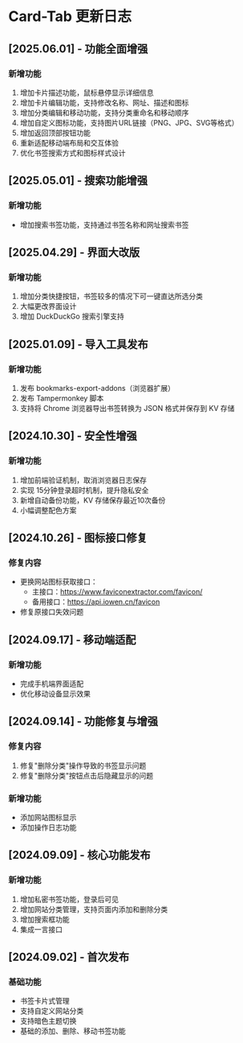 # Card-Tab 更新日志

## [2025.06.01] - 功能全面增强
### 新增功能
1. 增加卡片描述功能，鼠标悬停显示详细信息
2. 增加卡片编辑功能，支持修改名称、网址、描述和图标
3. 增加分类编辑和移动功能，支持分类重命名和移动顺序
4. 增加自定义图标功能，支持图片URL链接（PNG、JPG、SVG等格式）
5. 增加返回顶部按钮功能
6. 重新适配移动端布局和交互体验
7. 优化书签搜索方式和图标样式设计

## [2025.05.01] - 搜索功能增强
### 新增功能
- 增加搜索书签功能，支持通过书签名称和网址搜索书签

## [2025.04.29] - 界面大改版
### 新增功能
1. 增加分类快捷按钮，书签较多的情况下可一键直达所选分类
2. 大幅更改界面设计
3. 增加 DuckDuckGo 搜索引擎支持

## [2025.01.09] - 导入工具发布
### 新增功能
1. 发布 bookmarks-export-addons（浏览器扩展）
2. 发布 Tampermonkey 脚本
3. 支持将 Chrome 浏览器导出书签转换为 JSON 格式并保存到 KV 存储

## [2024.10.30] - 安全性增强
### 新增功能
1. 增加前端验证机制，取消浏览器日志保存
2. 实现 15分钟登录超时机制，提升隐私安全
3. 新增自动备份功能，KV 存储保存最近10次备份
4. 小幅调整配色方案

## [2024.10.26] - 图标接口修复
### 修复内容
- 更换网站图标获取接口：
  - 主接口：https://www.faviconextractor.com/favicon/
  - 备用接口：https://api.iowen.cn/favicon
- 修复原接口失效问题

## [2024.09.17] - 移动端适配
### 新增功能
- 完成手机端界面适配
- 优化移动设备显示效果

## [2024.09.14] - 功能修复与增强
### 修复内容
1. 修复"删除分类"操作导致的书签显示问题
2. 修复"删除分类"按钮点击后隐藏显示的问题

### 新增功能
- 添加网站图标显示
- 添加操作日志功能

## [2024.09.09] - 核心功能发布
### 新增功能
1. 增加私密书签功能，登录后可见
2. 增加网站分类管理，支持页面内添加和删除分类
3. 增加搜索框功能
4. 集成一言接口

## [2024.09.02] - 首次发布
### 基础功能
- 书签卡片式管理
- 支持自定义网站分类
- 支持暗色主题切换
- 基础的添加、删除、移动书签功能
